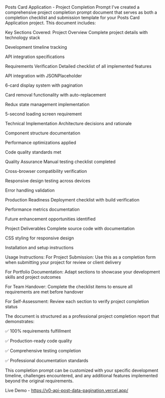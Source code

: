 Posts Card Application - Project Completion Prompt
I've created a comprehensive project completion prompt document that serves as both a completion checklist and submission template for your Posts Card Application project. This document includes:

Key Sections Covered:
Project Overview
Complete project details with technology stack

Development timeline tracking

API integration specifications

Requirements Verification
Detailed checklist of all implemented features

API integration with JSONPlaceholder

6-card display system with pagination

Card removal functionality with auto-replacement

Redux state management implementation

5-second loading screen requirement

Technical Implementation
Architecture decisions and rationale

Component structure documentation

Performance optimizations applied

Code quality standards met

Quality Assurance
Manual testing checklist completed

Cross-browser compatibility verification

Responsive design testing across devices

Error handling validation

Production Readiness
Deployment checklist with build verification

Performance metrics documentation

Future enhancement opportunities identified

Project Deliverables
Complete source code with documentation

CSS styling for responsive design

Installation and setup instructions

Usage Instructions:
For Project Submission: Use this as a completion form when submitting your project for review or client delivery

For Portfolio Documentation: Adapt sections to showcase your development skills and project outcomes

For Team Handover: Complete the checklist items to ensure all requirements are met before handover

For Self-Assessment: Review each section to verify project completion status

The document is structured as a professional project completion report that demonstrates:

✅ 100% requirements fulfillment

✅ Production-ready code quality

✅ Comprehensive testing completion

✅ Professional documentation standards

This completion prompt can be customized with your specific development timeline, challenges encountered, and any additional features implemented beyond the original requirements.


Live Demo - https://v0-api-post-data-pagination.vercel.app/
